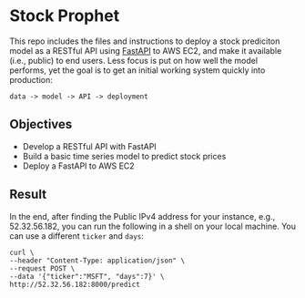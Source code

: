

# Stock Prophet 
This repo includes the files and instructions to deploy a stock prediciton model as a RESTful API using [FastAPI](https://fastapi.tiangolo.com/) to AWS EC2, and make it available (i.e., public) to end users. Less focus is put on how well the model performs, yet the goal is to get an initial working system quickly into production:
    
    data -> model -> API -> deployment


## Objectives

- Develop a RESTful API with FastAPI
- Build a basic time series model to predict stock prices
- Deploy a FastAPI to AWS EC2



## Result    
In the end, after finding the Public IPv4 address for your instance, e.g., 52.32.56.182, you can run the following in a shell on your local machine. You can use a different `ticker` and `days`:

```
curl \
--header "Content-Type: application/json" \
--request POST \
--data '{"ticker":"MSFT", "days":7}' \
http://52.32.56.182:8000/predict
```



